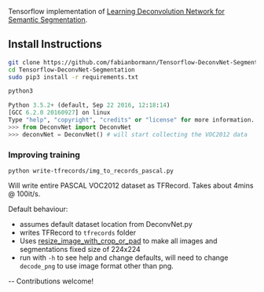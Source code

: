 Tensorflow implementation of [Learning Deconvolution Network for Semantic Segmentation](http://arxiv.org/pdf/1505.04366v1.pdf). 
## Install Instructions

```zsh
git clone https://github.com/fabianbormann/Tensorflow-DeconvNet-Segmentation.git
cd Tensorflow-DeconvNet-Segmentation
sudo pip3 install -r requirements.txt

python3
```

```python
Python 3.5.2+ (default, Sep 22 2016, 12:18:14) 
[GCC 6.2.0 20160927] on linux
Type "help", "copyright", "credits" or "license" for more information.
>>> from DeconvNet import DeconvNet 
>>> deconvNet = DeconvNet() # will start collecting the VOC2012 data
```

### Improving training
`python write-tfrecords/img_to_records_pascal.py`

Will write entire PASCAL VOC2012 dataset as TFRecord. Takes about 4mins @ 100it/s.

Default behaviour:
- assumes default dataset location from DeconvNet.py
- writes TFRecord to `tfrecords` folder
- Uses [resize_image_with_crop_or_pad](https://www.tensorflow.org/versions/r0.12/api_docs/python/image.html#resize_image_with_crop_or_pad) to make all images and segmentations fixed size of 224x224
- run with `-h` to see help and change defaults, will need to change `decode_png` to use image format other than png.

--
Contributions welcome!
